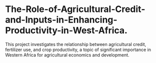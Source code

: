 # The-Role-of-Agricultural-Credit-and-Inputs-in-Enhancing-Productivity-in-West-Africa.
This project investigates the relationship between agricultural credit, fertilizer use, and crop productivity, a topic of significant importance in Western Africa for agricultural economics and development.
